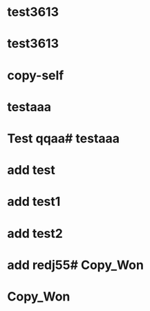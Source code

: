 # test3613
# test3613
# copy-self
# testaaa

# Test qqaa# testaaa


# add test
# add test1
# add test2
# add redj55# Copy_Won
# Copy_Won

